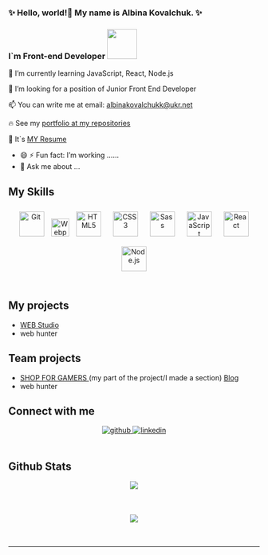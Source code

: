 ###     ✨   Hello, world!👋 My name is Albina Kovalchuk.  ✨ 
### I`m Front-end Developer <a target="_blank" rel="noopener noreferrer nofollow" href="https://camo.githubusercontent.com/63371d36886ee658f5a97401f393e1ab1684b2fd3de674b8f5efc7d410b2a3d0/68747470733a2f2f6d656469612e67697068792e636f6d2f6d656469612f57556c706c634d704f43456d5447427442572f67697068792e676966"><img src="https://camo.githubusercontent.com/63371d36886ee658f5a97401f393e1ab1684b2fd3de674b8f5efc7d410b2a3d0/68747470733a2f2f6d656469612e67697068792e636f6d2f6d656469612f57556c706c634d704f43456d5447427442572f67697068792e676966" width="60px" data-animated-image="" data-canonical-src="https://media.giphy.com/media/WUlplcMpOCEmTGBtBW/giphy.gif" style="max-width: 100%;"></a>
  
 
 🔭 I’m currently learning  JavaScript, React, Node.js
 
 🌱 I’m looking for a position of Junior Front End Developer
 
 📫 You can write me at email:  <a href="https://mail.ukr.net/"> albinakovalchukk@ukr.net </a> 
 
 🔥 See my  <a href="https://github.com/AlbinaKovalchuk?tab=repositories"> portfolio at my repositories </a>
 
 👯 It`s <a href="https://github.com/AlbinaKovalchuk"> MY Resume  </a>  
    
- 😄 ⚡ Fun fact: I’m  working ......
- 💬 Ask me about ...


## My Skills   

<div align="center"> 
<a href="https://github.com/" target="_blank"><img style="margin: 10px" src="https://profilinator.rishav.dev/skills-assets/git-scm-icon.svg" alt="Git" height="50" /></a>  
<a href="https://webpack.js.org/" target="_blank" rel="noreferrer"><img src="https://raw.githubusercontent.com/danielcranney/readme-generator/main/public/icons/skills/webpack-colored.svg" width="36" height="36" alt="Webpack" /></a>
<a href="https://en.wikipedia.org/wiki/HTML5" target="_blank"><img style="margin: 10px" src="https://profilinator.rishav.dev/skills-assets/html5-original-wordmark.svg" alt="HTML5" height="50" /></a>  
<a href="https://www.w3schools.com/css/" target="_blank"><img style="margin: 10px" src="https://profilinator.rishav.dev/skills-assets/css3-original-wordmark.svg" alt="CSS3" height="50" /></a>  
<a href="https://sass-lang.com/" target="_blank"><img style="margin: 10px" src="https://profilinator.rishav.dev/skills-assets/sass-original.svg" alt="Sass" height="50" /></a>  
<a href="https://www.javascript.com/" target="_blank"><img style="margin: 10px" src="https://profilinator.rishav.dev/skills-assets/javascript-original.svg" alt="JavaScript" height="50" /></a>  
<a href="https://reactjs.org/" target="_blank"><img style="margin: 10px" src="https://profilinator.rishav.dev/skills-assets/react-original-wordmark.svg" alt="React" height="50" /></a>  	
</div>
<div align="center">  
<a href="https://nodejs.org/" target="_blank"><img style="margin: 10px" src="https://profilinator.rishav.dev/skills-assets/nodejs-original-wordmark.svg" alt="Node.js" height="50" /></a>  
</div>

</td><td valign="top" width="33%">
</td></tr></table>  
<br/> 

## My projects  
-   <a href="https://github.com/AlbinaKovalchuk/WEB-Studio"> WEB Studio </a> 
-  web hunter

## Team projects    
-   <a href="https://one-lov-e.github.io/stalk/index.html"> SHOP FOR GAMERS </a> (my part of the project/I made a section) <a href="https://one-lov-e.github.io/stalk/blog.html"> Blog </a>
-  web hunter



## Connect with me  
<div align="center">
<a href="https://github.com/AlbinaKovalchuk" target="_blank">
<img src=https://img.shields.io/badge/github-%2324292e.svg?&style=for-the-badge&logo=github&logoColor=white alt=github style="margin-bottom: 5px;" />
</a>
<a href="https://linkedin.com/in/albinakovalchuck" target="_blank">
<img src=https://img.shields.io/badge/linkedin-%231E77B5.svg?&style=for-the-badge&logo=linkedin&logoColor=white alt=linkedin style="margin-bottom: 5px;" />
</a>	
</div>  
  

<br/>  


## Github Stats  
<div align="center"><img src="https://github-readme-stats.vercel.app/api?username=AlbinaKovalchuk&show_icons=true&count_private=true&hide_border=true" align="center" /></div>  

<br/>  

<br/>  

  

<br/>  

<div align="center">
<img src="https://komarev.com/ghpvc/?username=AlbinaKovalchuk&&style=flat-square" align="center" />
</div>  
  

<br/>  
<!--- <div align="center">
            <a href="https://www.buymeacoffee.com/AlbinaKovalchuk" target="_blank" style="display: inline-block;">
                <img
                    src="https://img.shields.io/badge/Donate-Buy%20Me%20A%20Coffee-orange.svg?style=flat-square&logo=buymeacoffee" 
                    align="center"
                />
            </a></div>  -->

<br />

----
